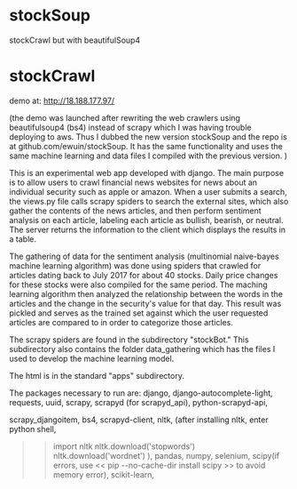 # stockSoup
stockCrawl but with beautifulSoup4

# stockCrawl

demo at: http://18.188.177.97/

(the demo was launched after rewriting the web crawlers using beautifulsoup4 (bs4) instead of scrapy which I was having trouble deploying to aws. Thus I dubbed the new version stockSoup and the repo is at github.com/ewuin/stockSoup. It has the same functionality and uses the same machine learning and data files I compiled with the previous version. )

This is an experimental  web app developed with django. The main purpose is to allow users to crawl financial news websites for news about an individual security such as apple or amazon. When a user submits a search, the views.py file calls scrapy spiders to search the external sites, which also gather the contents of the news articles, and then perform sentiment analysis on each article, labeling each article as bullish, bearish, or neutral. The server returns the information to the client which displays the results in a table.

The gathering of data for the sentiment analysis (multinomial naive-bayes machine learning algorithm) was done using spiders that
crawled for articles dating back to July 2017 for about 40 stocks. Daily price changes for these stocks were also compiled
for the same period. The maching learning algorithm then analyzed the relationship between the words in the articles and the change
in the security's value for that day. This result was pickled and serves as the trained set against which the user requested articles
are compared to in order to categorize those articles.

The scrapy spiders are found in the subdirectory "stockBot." This subdirectory also contains the folder data_gathering which has the files
I used to develop the machine learning model.

The html is in the standard "apps" subdirectory.

The packages necessary to run are:
django,
django-autocomplete-light,
requests,
uuid,
scrapy,
scrapyd (for scrapyd_api),
python-scrapyd-api,

scrapy_djangoitem,
bs4,
scrapyd-client,
nltk,
(after installing nltk, enter python shell,
>>import nltk
>>nltk.download('stopwords')
>>nltk.download('wordnet')
),
pandas,
numpy,
selenium,
scipy(if errors, use << pip --no-cache-dir install scipy >> to avoid memory error),
scikit-learn,
